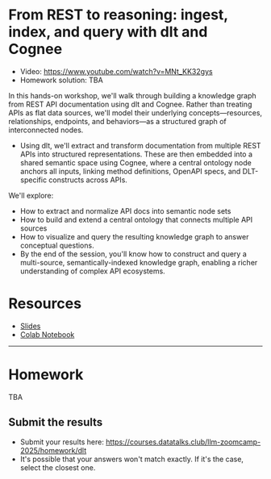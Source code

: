 # From REST to reasoning: ingest, index, and query with dlt and Cognee

* Video: https://www.youtube.com/watch?v=MNt_KK32gys
* Homework solution: TBA

In this hands-on workshop, we'll walk through building a knowledge graph from REST API documentation using dlt and Cognee. Rather than treating APIs as flat data sources, we'll model their underlying concepts—resources, relationships, endpoints, and behaviors—as a structured graph of interconnected nodes.

* Using dlt, we'll extract and transform documentation from multiple REST APIs into structured representations. These are then embedded into a shared semantic space using Cognee, where a central ontology node anchors all inputs, linking method definitions, OpenAPI specs, and DLT-specific constructs across APIs.

We'll explore:

* How to extract and normalize API docs into semantic node sets
* How to build and extend a central ontology that connects multiple API sources
* How to visualize and query the resulting knowledge graph to answer conceptual questions.
* By the end of the session, you'll know how to construct and query a multi-source, semantically-indexed knowledge graph, enabling a richer understanding of complex API ecosystems.

# Resources

* [Slides](https://docs.google.com/presentation/d/1oHQilxEVqGGW4S2ctNEE0wHY2LgcjYLaRUziAoinsis/edit?usp=sharing)
* [Colab Notebook](https://colab.research.google.com/drive/1vBA9OIGChcKjjg8r5hHduR0v3A5D6rmH?usp=sharing) 

--- 

# Homework

TBA 


## Submit the results

* Submit your results here: https://courses.datatalks.club/llm-zoomcamp-2025/homework/dlt
* It's possible that your answers won't match exactly. If it's the case, select the closest one.
